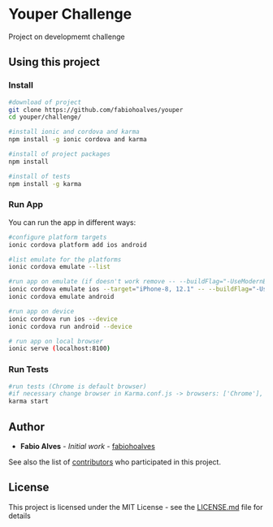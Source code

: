 # Youper Challenge

Project on developmemt challenge 

## Using this project

### Install

```bash
#download of project
git clone https://github.com/fabiohoalves/youper
cd youper/challenge/
```


```bash
#install ionic and cordova and karma
npm install -g ionic cordova and karma
```

```bash
#install of project packages
npm install
```

```bash
#install of tests
npm install -g karma
```

### Run App

You can run the app in different ways:

```bash
#configure platform targets
ionic cordova platform add ios android
```
```bash
#list emulate for the platforms
ionic cordova emulate --list
```

```bash
#run app on emulate (if doesn't work remove -- --buildFlag="-UseModernBuildSystem=0" )
ionic cordova emulate ios --target="iPhone-8, 12.1" -- --buildFlag="-UseModernBuildSystem=0" (if does not work, remove -- --buildFlag="-UseModernBuildSystem=0")
ionic cordova emulate android
```

```bash
#run app on device
ionic cordova run ios --device
ionic cordova run android --device
```

```bash
# run app on local browser
ionic serve (localhost:8100)
```
### Run Tests

```bash
#run tests (Chrome is default browser)
#if necessary change browser in Karma.conf.js -> browsers: ['Chrome'],
karma start
```


## Author

* **Fabio Alves** - *Initial work* - [fabiohoalves](https://github.com/fabiohoalves)

See also the list of [contributors](https://github.com/your/project/contributors) who participated in this project.

## License

This project is licensed under the MIT License - see the [LICENSE.md](LICENSE.md) file for details

